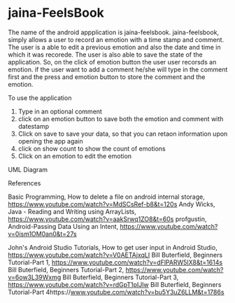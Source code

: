 # jaina-FeelsBook
The name of the android appplication is jaina-feelsbook. jaina-feelsbook, simply allows a user to record an emotion with a time stamp and comment. The user is a able to edit a previous emotion and also the date and time in which it was recorede. The user is also able to save the state of the application. So, on the click of emotion button the user user recorsds an emotion. if the user want to add a comment he/she will type in the comment first and the press and emotion button to store the comment and the emotion.

To use the application

1) Type in an optional comment
2) click on an emotion button to save both the emotion and comment with datestamp
3) Click on save to save your data, so that you can retaon information upon opening the app again
4) click on show count to show the count of emotions
5) Click on an emotion to edit the emotion

UML Diagram













References

Basic Programming, How to delete a file on android internal storage, https://www.youtube.com/watch?v=MdSCsRef-b8&t=120s
Andy Wicks, Java - Reading and Writing using ArrayLists, https://www.youtube.com/watch?v=aakSrwq1ZO8&t=60s
profgustin, Android-Passing Data Using an Intent, https://www.youtube.com/watch?v=0ism1OM0an0&t=27s

John's Android Studio Tutorials, How to get user input in Android Studio, https://www.youtube.com/watch?v=V0AETAjxqLI
Bill Buterfield, Beginners Tutorial-Part 1, https://www.youtube.com/watch?v=dFlPARW5IX8&t=1614s
Bill Buterfield, Beginners Tutorial-Part 2, https://www.youtube.com/watch?v=6ow3L39Wxmg
Bill Buterfield, Beginners Tutorial-Part 3, https://www.youtube.com/watch?v=rdGpT1pIJlw
Bill Buterfield, Beginners Tutorial-Part 4https://www.youtube.com/watch?v=bu5Y3uZ6LLM&t=1786s



